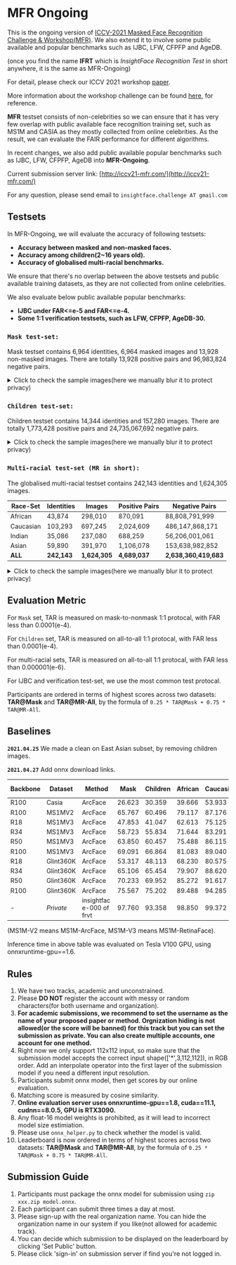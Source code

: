# MFR Ongoing

This is the ongoing version of [ICCV-2021 Masked Face Recognition Challenge & Workshop(MFR)](https://ibug.doc.ic.ac.uk/resources/masked-face-recognition-challenge-workshop-iccv-21/). We also extend it to involve some public available and popular benchmarks such as IJBC, LFW, CFPFP and AgeDB.

(once you find the name **IFRT** which is *InsightFace Recognition Test* in short anywhere, it is the same as MFR-Ongoing)

For detail, please check our ICCV 2021 workshop [paper](https://openaccess.thecvf.com/content/ICCV2021W/MFR/papers/Deng_Masked_Face_Recognition_Challenge_The_InsightFace_Track_Report_ICCVW_2021_paper.pdf).

More information about the workshop challenge can be found [here](../iccv21-mfr), for reference.

**MFR** testset consists of non-celebrities so we can ensure that it has very few overlap with public available face recognition training set, such as MS1M and CASIA as they mostly collected from online celebrities. As the result, we can evaluate the FAIR performance for different algorithms.

In recent changes, we also add public available popular benchmarks such as IJBC, LFW, CFPFP, AgeDB into **MFR-Ongoing**.


Current submission server link: [http://iccv21-mfr.com/](http://iccv21-mfr.com/)

For any question, please send email to `insightface.challenge AT gmail.com`

## Testsets

In MFR-Ongoing, we will evaluate the accuracy of following testsets:

  * **Accuracy between masked and non-masked faces.**
  * **Accuracy among children(2~16 years old).**
  * **Accuracy of globalised multi-racial benchmarks.**


We ensure that there's no overlap between the above testsets and public available training datasets, as they are not collected from online celebrities.

We also evaluate below public available popular benchmarks:

  * **IJBC under FAR<=e-5 and FAR<=e-4.**
  * **Some 1:1 verification testsets, such as LFW, CFPFP, AgeDB-30.**


### ``Mask test-set:``

Mask testset contains 6,964 identities, 6,964 masked images and 13,928 non-masked images. There are totally 13,928 positive pairs and 96,983,824 negative pairs.

<details>
  <summary>Click to check the sample images(here we manually blur it to protect privacy) </summary>
  <img src="https://github.com/nttstar/insightface-resources/blob/master/images/ifrt_mask_sample.jpg" alt="ifrtsample" width="360">
</details>

### ``Children test-set:``

Children testset contains 14,344 identities and 157,280 images. There are totally 1,773,428 positive pairs and 24,735,067,692 negative pairs.

<details>
  <summary>Click to check the sample images(here we manually blur it to protect privacy) </summary>
  <img src="https://github.com/nttstar/insightface-resources/blob/master/images/ifrt_children_sample.jpg" alt="ifrtsample" width="360">
</details>

### ``Multi-racial test-set (MR in short):``

The globalised multi-racial testset contains 242,143 identities and 1,624,305 images.

| Race-Set     | Identities  | Images        |  Positive Pairs   | Negative Pairs        |
| -------      | ----------  | -----------   |  -----------      | -----------           |
| African      | 43,874      | 298,010       |  870,091          | 88,808,791,999        |
| Caucasian    | 103,293     | 697,245       |  2,024,609        | 486,147,868,171       |
| Indian       | 35,086      | 237,080       |  688,259          | 56,206,001,061        |
| Asian        | 59,890      | 391,970       |  1,106,078        | 153,638,982,852       |
| **ALL**      | **242,143** | **1,624,305** |  **4,689,037**    | **2,638,360,419,683** |

<details>
  <summary>Click to check the sample images(here we manually blur it to protect privacy) </summary>
  <img src="https://github.com/nttstar/insightface-resources/blob/master/images/ifrtsample_blur.jpg" alt="ifrtsample" width="640">
</details>

## Evaluation Metric

For ``Mask`` set, TAR is measured on mask-to-nonmask 1:1 protocal, with FAR less than 0.0001(e-4).

For ``Children`` set, TAR is measured on all-to-all 1:1 protocal, with FAR less than 0.0001(e-4).

For multi-racial sets, TAR is measured on all-to-all 1:1 protocal, with FAR less than 0.000001(e-6).

For IJBC and verification test-set, we use the most common test protocal.

Participants are ordered in terms of highest scores across two datasets: **TAR@Mask** and **TAR@MR-All**, by the formula of ``0.25 * TAR@Mask + 0.75 * TAR@MR-All``.




## Baselines

**``2021.04.25``** We made a clean on East Asian subset, by removing children images.

**``2021.04.27``** Add onnx download links.

| Backbone   | Dataset    | Method     | Mask   | Children | African | Caucasian | South Asian | East Asian | All    | size(mb) | infer(ms) | link |
|------------|------------|------------|--------|----------|---------|-----------|-------------|------------|--------|----------|-----------|-----------|
| R100  | Casia  | ArcFace  | 26.623 | 30.359   | 39.666  | 53.933    | 47.807      | 21.572     | 42.735 | 248.904  | 7.073     | [download](https://1drv.ms/u/s!AswpsDO2toNKrUJpk8zC61HVN7Kg?e=zE9JDd) |
| R100  | MS1MV2  | ArcFace  | 65.767 | 60.496   | 79.117  | 87.176    | 85.501      | 55.807     | 80.725 | 248.904  | 7.028     | [download](https://1drv.ms/u/s!AswpsDO2toNKrUTlYEHJCHg3UYM-?e=ihxMpS) |
| R18  | MS1MV3  | ArcFace | 47.853 | 41.047   | 62.613  | 75.125    | 70.213      | 43.859     | 68.326 | 91.658   | 1.856     | [download](https://1drv.ms/u/s!AswpsDO2toNKrTxlT6w1Jo02yzSh?e=KDhFAA) |
| R34  | MS1MV3  | ArcFace | 58.723 | 55.834   | 71.644  | 83.291    | 80.084      | 53.712     | 77.365 | 130.245  | 3.054     | [download](https://1drv.ms/u/s!AswpsDO2toNKrT2O5pgyVtwnjeMq?e=16S8LI) |
| R50  | MS1MV3  | ArcFace | 63.850 | 60.457   | 75.488  | 86.115    | 84.305      | 57.352     | 80.533 | 166.305  | 4.262     | [download](https://1drv.ms/u/s!AswpsDO2toNKrUUWd5i3a5OlFpM_?e=ExBDBN) |
| R100 | MS1MV3 | ArcFace | 69.091 | 66.864   | 81.083  | 89.040    | 88.082      | 62.193     | 84.312 | 248.590  | 7.031     | [download](https://1drv.ms/u/s!AswpsDO2toNKrUPwyqWvNXUlNd3P?e=pTLw9A) |
| R18   | Glint360K   | ArcFace | 53.317 | 48.113   | 68.230  | 80.575    | 75.852      | 47.831     | 72.074 | 91.658   | 2.013     | [download](https://1drv.ms/u/s!AswpsDO2toNKrT5ey4lCqFzlpzDd?e=VWP28J) |
| R34   | Glint360K   | ArcFace | 65.106 | 65.454   | 79.907  | 88.620    | 86.815      | 60.604     | 83.015 | 130.245  | 3.044     | [download](https://1drv.ms/u/s!AswpsDO2toNKrUBcgGkiuUS11Hsd?e=ISGDnP) |
| R50   | Glint360K   | ArcFace | 70.233 | 69.952   | 85.272  | 91.617    | 90.541      | 66.813     | 87.077 | 166.305  | 4.340     | [download](https://1drv.ms/u/s!AswpsDO2toNKrT8jbvHxjqCY0d08?e=igfdrd) |
| R100  | Glint360K  | ArcFace | 75.567 | 75.202   | 89.488  | 94.285    | 93.434      | 72.528     | 90.659 | 248.590  | 7.038     | [download](https://1drv.ms/u/s!AswpsDO2toNKrUFgLEIj-mnkb51b?e=vWqy2q) |
| -       | *Private*     | <div style="width: 50pt">insightface-000 of frvt  | 97.760 | 93.358   | 98.850  | 99.372    | 99.058      | 87.694     | 97.481 | -  | -    |   -  |


(MS1M-V2 means MS1M-ArcFace, MS1M-V3 means MS1M-RetinaFace).

Inference time in above table was evaluated on Tesla V100 GPU, using onnxruntime-gpu==1.6.

## Rules

1. We have two tracks, academic and unconstrained.
2. Please **DO NOT** register the account with messy or random characters(for both username and organization).
3. **For academic submissions, we recommend to set the username as the name of your proposed paper or method. Orgnization hiding is not allowed(or the score will be banned) for this track but you can set the submission as private. You can also create multiple accounts, one account for one method.**
4. Right now we only support 112x112 input, so make sure that the submission model accepts the correct input shape(['*',3,112,112]), in RGB order. Add an interpolate operator into the first layer of the submission model if you need a different input resolution.
5. Participants submit onnx model, then get scores by our online evaluation. 
6. Matching score is measured by cosine similarity.
7. **Online evaluation server uses onnxruntime-gpu==1.8, cuda==11.1, cudnn==8.0.5, GPU is RTX3090.**
8. Any float-16 model weights is prohibited, as it will lead to incorrect model size estimiation.
9. Please use ``onnx_helper.py`` to check whether the model is valid.
10. Leaderboard is now ordered in terms of highest scores across two datasets: **TAR@Mask** and **TAR@MR-All**, by the formula of ``0.25 * TAR@Mask + 0.75 * TAR@MR-All``.



## Submission Guide

1. Participants must package the onnx model for submission using ``zip xxx.zip model.onnx``.
2. Each participant can submit three times a day at most.
3. Please sign-up with the real organization name. You can hide the organization name in our system if you like(not allowed for academic track).
4. You can decide which submission to be displayed on the leaderboard by clicking 'Set Public' button.
5. Please click 'sign-in' on submission server if find you're not logged in.
